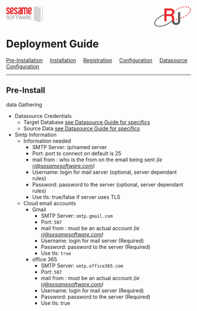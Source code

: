 <img  src="images/SesameSoftwareLogo-2020Final.png" width="100"><img align=right src="images/RJOrbitLogo-2021Final.png" width="100">

# Deployment Guide 

[Pre-Installation](guides/installguide.md)&nbsp;&nbsp;&nbsp;&nbsp;&nbsp;[Installation](guides/installguide.md)&nbsp;&nbsp;&nbsp;&nbsp;&nbsp;[Registration](guides/RegistrationGuide.md)&nbsp;&nbsp;&nbsp;&nbsp;&nbsp;[Configuration](guides/configurationGuide.md)&nbsp;&nbsp;&nbsp;&nbsp;&nbsp;[Datasource Configuration](Datasources/README.md)

---

## Pre-Install

data Gathering

* Datasource Credentials
  * Target Database [see Datasource Guide for specifics](Datasources/README.md)
  * Source Data [see Datasource Guide for specifics](Datasources/README.md)
* Smtp Information
  * Information needed
    * SMTP Server: ip/named server 
    * Port: port to connect on default is 25
    * mail from : who is the from on the email being sent *(ie rj@sesamesoftware.com)*
    * Username: login for mail server (optional, server dependant rules)
    * Password: password to the server (optional, server dependant rules)
    * Use tls: true/false if server uses TLS
  * Cloud email accounts
    * Gmail 
      * SMTP Server: `smtp.gmail.com`
      * Port: `587`
      * mail from : must be an actual account *(ie rj@sesamesoftware.com)*
      * Username: login for mail server (Required)
      * Password: password to the server (Required)
      * Use tls: `true`
    * office 365
      * SMTP Server: `smtp.office365.com`
      * Port: `587`
      * mail from : must be an actual account *(ie rj@sesamesoftware.com)*
      * Username: login for mail server (Required)
      * Password: password to the server (Required)
      * Use tls: true
